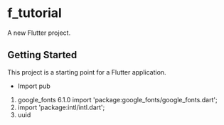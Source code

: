 # f_tutorial

A new Flutter project.

## Getting Started

This project is a starting point for a Flutter application.

+ Import pub
 1. google_fonts 6.1.0 
    import 'package:google_fonts/google_fonts.dart';
 2. import 'package:intl/intl.dart';
 3. uuid
